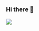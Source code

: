 ### Hi there 👋

<!--
**LeeHeonWoo1/LeeHeonWoo1** is a ✨ _special_ ✨ repository because its `README.md` (this file) appears on your GitHub profile.

Here are some ideas to get you started:

- 🔭 I’m currently working on ...
- 🌱 I’m currently learning ...
- 👯 I’m looking to collaborate on ...
- 🤔 I’m looking for help with ...
- 💬 Ask me about ...
- 📫 How to reach me: ...
- 😄 Pronouns: ...
- ⚡ Fun fact: ...
-->

<a href="https://github.com/LeeHeonWoo1" target="_blank"><img src="https://img.shields.io/badge/python-black?style=python&logo=python&logoColor=black"/></a>
